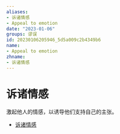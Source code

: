 ```yaml
---
aliases:
- 诉诸情感
- Appeal to emotion
date: "2023-01-06"
groups: 谬误
id: 20230106205946_5d5a009c2b4349b6
name:
- Appeal to emotion
zhname:
- 诉诸情感
---
```


# 诉诸情感

激起他人的情感，以诱导他们支持自己的主张。

* [诉诸情感](https://zh.wikipedia.org/wiki/%E8%A8%B4%E8%AB%B8%E6%83%85%E6%84%9F)
